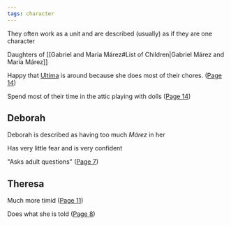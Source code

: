```yaml
---
tags: character
---
```

They often work as a unit and are described (usually) as if they are one character

Daughters of [[Gabriel and Maria Márez#List of Children|Gabriel Márez and Maria Márez]]

Happy that [Ultima](/Ultima) is around because she does most of their chores. ([Page 14](/BMU.pdf#page=26))

Spend most of their time in the attic playing with dolls ([Page 14](/BMU.pdf#page=26))

## Deborah
Deborah is described as having too much *Márez* in her

Has very little fear and is very confident

"Asks adult questions" ([Page 7](/BMU.pdf#page=19))

## Theresa
Much more timid ([Page 11](/BMU.pdf#page=23))

Does what she is told ([Page 8](/BMU.pdf#page=20))
